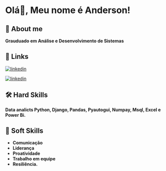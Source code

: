 # Olá👋, Meu nome é Anderson! 



## 🚀 About me

**Grauduado em Análise e Desenvolvimento de Sistemas**



## 🔗 Links
[![linkedin](https://img.shields.io/badge/portifolio-0A66C?style=for-the-badge&logo=linkedin&logoColor=white)](https://andersonlignelli.netlify.app/)


[![linkedin](https://img.shields.io/badge/linkedin-0A66C2?style=for-the-badge&logo=linkedin&logoColor=white)](https://www.linkedin.com/in/anderson-gouveia-lignelli-0aa33332a/)


## 🛠 Hard Skills

**Data analicts Python, Django, Pandas, Pyautogui, Numpay, Msql, Excel e Power Bi.**


## 🤝 Soft Skills

* **Comunicação**
* **Liderança**
* **Proatividade**
* **Trabalho em equipe**
* **Resiliência.**
